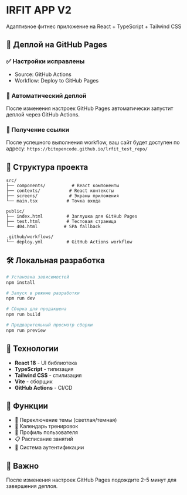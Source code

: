 # IRFIT APP V2

Адаптивное фитнес приложение на React + TypeScript + Tailwind CSS

## 🚀 Деплой на GitHub Pages

### ✅ Настройки исправлены
- Source: GitHub Actions
- Workflow: Deploy to GitHub Pages

### 🔄 Автоматический деплой
После изменения настроек GitHub Pages автоматически запустит деплой через GitHub Actions.

### 📍 Получение ссылки
После успешного выполнения workflow, ваш сайт будет доступен по адресу:
`https://bitopencode.github.io/lrfit_test_repo/`

## 📁 Структура проекта

```
src/
├── components/          # React компоненты
├── contexts/           # React контексты
├── screens/            # Экраны приложения
└── main.tsx           # Точка входа

public/
├── index.html         # Заглушка для GitHub Pages
├── test.html          # Тестовая страница
└── 404.html          # SPA fallback

.github/workflows/
└── deploy.yml         # GitHub Actions workflow
```

## 🛠️ Локальная разработка

```bash
# Установка зависимостей
npm install

# Запуск в режиме разработки
npm run dev

# Сборка для продакшена
npm run build

# Предварительный просмотр сборки
npm run preview
```

## 🔧 Технологии

- **React 18** - UI библиотека
- **TypeScript** - типизация
- **Tailwind CSS** - стилизация
- **Vite** - сборщик
- **GitHub Actions** - CI/CD

## 📱 Функции

- 🌙 Переключение темы (светлая/темная)
- 📅 Календарь тренировок
- 👤 Профиль пользователя
- 📋 Расписание занятий
- 🔐 Система аутентификации

## 🚨 Важно

После изменения настроек GitHub Pages подождите 2-5 минут для завершения деплоя. 